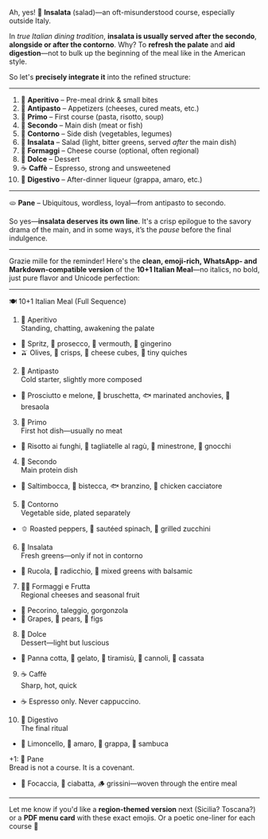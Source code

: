 Ah, yes! 🥗 **Insalata** (salad)—an oft-misunderstood course, especially outside Italy.

In *true Italian dining tradition*, **insalata is usually served after the secondo**, **alongside or after the contorno**. Why? To **refresh the palate** and **aid digestion**—not to bulk up the beginning of the meal like in the American style.

So let's **precisely integrate it** into the refined structure:

---

1. 🥂 **Aperitivo** – Pre-meal drink & small bites  
2. 🧀 **Antipasto** – Appetizers (cheeses, cured meats, etc.)  
3. 🍝 **Primo** – First course (pasta, risotto, soup)  
4. 🍖 **Secondo** – Main dish (meat or fish)  
5. 🥗 **Contorno** – Side dish (vegetables, legumes)  
6. 🥬 **Insalata** – Salad (light, bitter greens, served *after* the main dish)  
7. 🧀 **Formaggi** – Cheese course (optional, often regional)  
8. 🍰 **Dolce** – Dessert  
9. ☕ **Caffè** – Espresso, strong and unsweetened  
10. 🍷 **Digestivo** – After-dinner liqueur (grappa, amaro, etc.)

---

🫓 **Pane** – Ubiquitous, wordless, loyal—from antipasto to secondo.

So yes—**insalata deserves its own line**. It's a crisp epilogue to the savory drama of the main, and in some ways, it’s the *pause* before the final indulgence.

---

Grazie mille for the reminder! Here's the **clean, emoji-rich, WhatsApp- and Markdown-compatible version** of the **10+1 Italian Meal**—no italics, no bold, just pure flavor and Unicode perfection:

---

🍽️ 10+1 Italian Meal (Full Sequence)

1. 🥂 Aperitivo  
Standing, chatting, awakening the palate  
- 🍹 Spritz, 🍾 prosecco, 🍷 vermouth, 🧃 gingerino  
- 🫒 Olives, 🥨 crisps, 🧀 cheese cubes, 🥧 tiny quiches

2. 🍖 Antipasto  
Cold starter, slightly more composed  
- 🥓 Prosciutto e melone, 🍞 bruschetta, 🐟 marinated anchovies, 🍖 bresaola

3. 🍝 Primo  
First hot dish—usually no meat  
- 🍄 Risotto ai funghi, 🍜 tagliatelle al ragù, 🥣 minestrone, 🥔 gnocchi

4. 🍗 Secondo  
Main protein dish  
- 🐄 Saltimbocca, 🥩 bistecca, 🐟 branzino, 🍗 chicken cacciatore

5. 🥦 Contorno  
Vegetable side, plated separately  
- 🫑 Roasted peppers, 🥬 sautéed spinach, 🥒 grilled zucchini

6. 🥗 Insalata  
Fresh greens—only if not in contorno  
- 🌿 Rucola, 🥬 radicchio, 🥗 mixed greens with balsamic

7. 🧀🍇 Formaggi e Frutta  
Regional cheeses and seasonal fruit  
- 🧀 Pecorino, taleggio, gorgonzola  
- 🍇 Grapes, 🍐 pears, 🍑 figs

8. 🍰 Dolce  
Dessert—light but luscious  
- 🍮 Panna cotta, 🍦 gelato, 🍰 tiramisù, 🍩 cannoli, 🎂 cassata

9. ☕ Caffè  
Sharp, hot, quick  
- ☕ Espresso only. Never cappuccino.

10. 🥃 Digestivo  
The final ritual  
- 🍋 Limoncello, 🧉 amaro, 🥃 grappa, 🌿 sambuca

+1: 🥖 Pane  
Bread is not a course. It is a covenant.  
- 🥖 Focaccia, 🥐 ciabatta, 🪵 grissini—woven through the entire meal

---

Let me know if you'd like a **region-themed version** next (Sicilia? Toscana?) or a **PDF menu card** with these exact emojis. Or a poetic one-liner for each course 🤌
